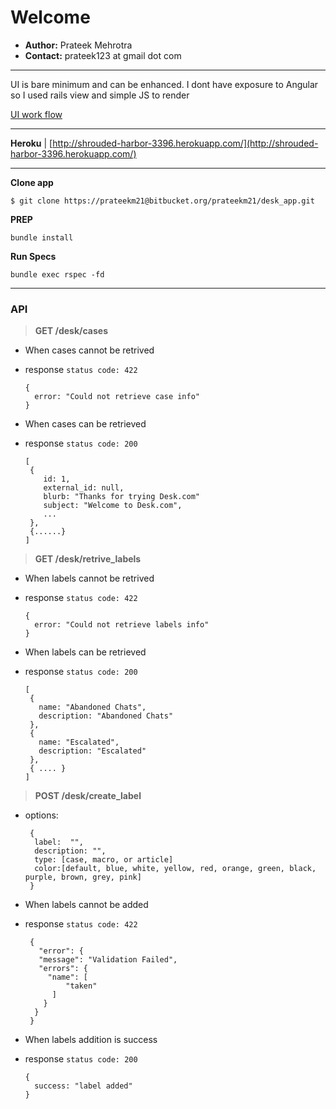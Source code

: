 # Welcome

* **Author:**  Prateek Mehrotra
* **Contact:** prateek123 at gmail dot com


***

UI is bare minimum and can be enhanced. I dont have exposure to Angular so I used rails view and simple JS to render

[UI work flow](https://github.com/prateekm21/desk_app/wiki/UI-work-flow)

***

**Heroku** | [http://shrouded-harbor-3396.herokuapp.com/](http://shrouded-harbor-3396.herokuapp.com/)

***


**Clone app**
```
$ git clone https://prateekm21@bitbucket.org/prateekm21/desk_app.git
```

**PREP**
```
bundle install
```

**Run Specs**
```
bundle exec rspec -fd
```

***

### API ###


> **GET /desk/cases**

  * When cases cannot be retrived
  * response `status code: 422`

        {
          error: "Could not retrieve case info"
        }

  * When cases can be retrieved
  * response `status code: 200`

        [
         {
            id: 1,
            external_id: null,
            blurb: "Thanks for trying Desk.com"
            subject: "Welcome to Desk.com",
            ...
         },
         {......}
        ]


> **GET /desk/retrive_labels**

  * When labels cannot be retrived
  * response `status code: 422`

        {
          error: "Could not retrieve labels info"
        }

  * When labels can be retrieved
  * response `status code: 200`

        [
         {
           name: "Abandoned Chats",
           description: "Abandoned Chats"
         },
         {
           name: "Escalated",
           description: "Escalated"
         },
         { .... }
        ]


> **POST /desk/create_label**

  * options:

         {
          label:  "",
          description: "",
          type: [case, macro, or article]
          color:[default, blue, white, yellow, red, orange, green, black, purple, brown, grey, pink]
         }


  * When labels cannot be added
  * response `status code: 422`
        
         {
           "error": {
           "message": "Validation Failed",
           "errors": {
             "name": [
                 "taken"
              ]
            }
          }
         }

  * When labels addition is success
  * response `status code: 200`

        {
          success: "label added"
        }
        
     
